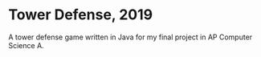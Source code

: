 # Tower Defense, 2019
A tower defense game written in Java for my final project in AP Computer Science A. 
